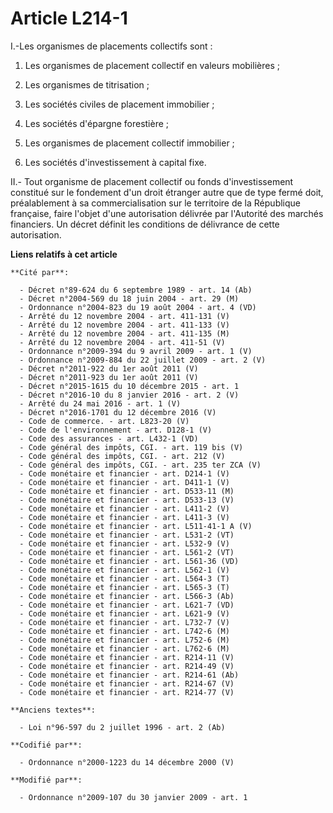 # Article L214-1

I.-Les organismes de placements collectifs sont : 

1. Les organismes de placement collectif en valeurs mobilières ; 

2. Les organismes de titrisation ; 

3. Les sociétés civiles de placement immobilier ; 

4. Les sociétés d'épargne forestière ; 

5. Les organismes de placement collectif immobilier ;

6. Les sociétés d'investissement à capital fixe.  

II.- Tout organisme de placement collectif ou fonds d'investissement constitué sur le fondement d'un droit étranger autre que
de type fermé doit, préalablement à sa commercialisation sur le territoire de la République française, faire l'objet d'une
autorisation délivrée par l'Autorité des marchés financiers. Un décret définit les conditions de délivrance de cette
autorisation.

**Liens relatifs à cet article**

	**Cité par**:

	  - Décret n°89-624 du 6 septembre 1989 - art. 14 (Ab)
	  - Décret n°2004-569 du 18 juin 2004 - art. 29 (M)
	  - Ordonnance n°2004-823 du 19 août 2004 - art. 4 (VD)
	  - Arrêté du 12 novembre 2004 - art. 411-131 (V)
	  - Arrêté du 12 novembre 2004 - art. 411-133 (V)
	  - Arrêté du 12 novembre 2004 - art. 411-135 (M)
	  - Arrêté du 12 novembre 2004 - art. 411-51 (V)
	  - Ordonnance n°2009-394 du 9 avril 2009 - art. 1 (V)
	  - Ordonnance n°2009-884 du 22 juillet 2009 - art. 2 (V)
	  - Décret n°2011-922 du 1er août 2011 (V)
	  - Décret n°2011-923 du 1er août 2011 (V)
	  - Décret n°2015-1615 du 10 décembre 2015 - art. 1
	  - Décret n°2016-10 du 8 janvier 2016 - art. 2 (V)
	  - Arrêté du 24 mai 2016 - art. 1 (V)
	  - Décret n°2016-1701 du 12 décembre 2016 (V)
	  - Code de commerce. - art. L823-20 (V)
	  - Code de l'environnement - art. D128-1 (V)
	  - Code des assurances - art. L432-1 (VD)
	  - Code général des impôts, CGI. - art. 119 bis (V)
	  - Code général des impôts, CGI. - art. 212 (V)
	  - Code général des impôts, CGI. - art. 235 ter ZCA (V)
	  - Code monétaire et financier - art. D214-1 (V)
	  - Code monétaire et financier - art. D411-1 (V)
	  - Code monétaire et financier - art. D533-11 (M)
	  - Code monétaire et financier - art. D533-13 (V)
	  - Code monétaire et financier - art. L411-2 (V)
	  - Code monétaire et financier - art. L411-3 (V)
	  - Code monétaire et financier - art. L511-41-1 A (V)
	  - Code monétaire et financier - art. L531-2 (VT)
	  - Code monétaire et financier - art. L532-9 (V)
	  - Code monétaire et financier - art. L561-2 (VT)
	  - Code monétaire et financier - art. L561-36 (VD)
	  - Code monétaire et financier - art. L562-1 (V)
	  - Code monétaire et financier - art. L564-3 (T)
	  - Code monétaire et financier - art. L565-3 (T)
	  - Code monétaire et financier - art. L566-3 (Ab)
	  - Code monétaire et financier - art. L621-7 (VD)
	  - Code monétaire et financier - art. L621-9 (V)
	  - Code monétaire et financier - art. L732-7 (V)
	  - Code monétaire et financier - art. L742-6 (M)
	  - Code monétaire et financier - art. L752-6 (M)
	  - Code monétaire et financier - art. L762-6 (M)
	  - Code monétaire et financier - art. R214-11 (V)
	  - Code monétaire et financier - art. R214-49 (V)
	  - Code monétaire et financier - art. R214-61 (Ab)
	  - Code monétaire et financier - art. R214-67 (V)
	  - Code monétaire et financier - art. R214-77 (V)

	**Anciens textes**:

	  - Loi n°96-597 du 2 juillet 1996 - art. 2 (Ab)

	**Codifié par**:

	  - Ordonnance n°2000-1223 du 14 décembre 2000 (V)

	**Modifié par**:

	  - Ordonnance n°2009-107 du 30 janvier 2009 - art. 1
